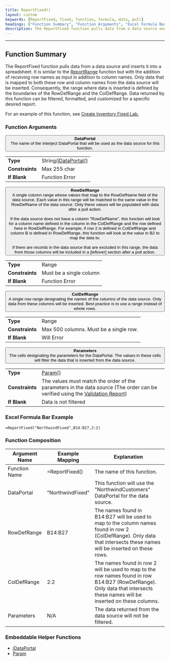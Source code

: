 ```yaml
---
title: ReportFixed()
layout: custom
keywords: [ReportFixed, fixed, function, formula, data, pull]
headings: ["Function Summary", "Function Arguments", "Excel Formula Bar Example", "Function Composition", "Embeddable Helper Functions"]
description: The ReportFixed function pulls data from a data source and inserts it into a spreadsheet.
---
```

* * *

##  Function Summary

The ReportFixed function pulls data from a data source and inserts it into a spreadsheet. It is similar to the [ReportRange](/wIndex/ReportRange.html) function but with the addition of receiving row names as input in addition to column names. Only data that is mapped to both these row and column names from the data source will be inserted. Consequently, the range where data is inserted is defined by the boundaries of the RowDefRange and the ColDefRange. Data returned by this function can be filtered, formatted, and customized for a specific desired report.

For an example of this function, see [Create Inventory Fixed Lab.](/wGetStarted/L-Create-InventoryFixed.html)

###  Function Arguments

<button class="collapsible-parameter">**DataPortal**<br>The name of the Interject DataPortal that will be used as the data source for this function.</button>
<div markdown="1" class="panel-parameter">
<table>
  <tbody>
    <tr>
		<td class="pph"><b>Type</b></td>
		<td>String/<a href="https://docs.gointerject.com/wIndex/jDataPortal.html">jDataPortal()</a></td>
    </tr>
    <tr>
		<td class="pph"><b>Constraints</b></td>
		<td>Max 255 char</td>
    </tr>
    <tr>
		<td class="pph"><b>If Blank</b></td>
		<td>Function Error</td>
    </tr>
  </tbody>
</table>
</div>

<button class="collapsible-parameter">**RowDefRange**<br>A single column range whose values that map to the RowDefName field of the data source. Each value in this range will be matched to the same value in the RowDefName of the data source. Only these values will be populated with data after a pull action.<br><br>If the data source does not have a column "RowDefName", this function will look for a column name defined in the column in the ColDefRange and the row defined here in RowDefRange. For example, if row 2 is defined in ColDefRange and column B is defined in RowDefRange, this function will look at the value in B2 to map the data to.<br><br>If there are records in the data source that are excluded in this range, the data from those columns will be included in a [leftover] section after a pull action.</button>
<div markdown="1" class="panel-parameter">
<table>
  <tbody>
    <tr>
		<td class="pph"><b>Type</b></td>
		<td>Range</td>
    </tr>
    <tr>
		<td class="pph"><b>Constraints</b></td>
		<td>Must be a single column</td>
    </tr>
    <tr>
		<td class="pph"><b>If Blank</b></td>
		<td>Function Error</td>
    </tr>
  </tbody>
</table>
</div>

<button class="collapsible-parameter">**ColDefRange**<br>A single row range designating the names of the columns of the data source. Only data from these columns will be inserted. Best practice is to use a range instead of whole rows.</button>
<div markdown="1" class="panel-parameter">
<table>
  <tbody>
    <tr>
		<td class="pph"><b>Type</b></td>
		<td>Range</td>
    </tr>
    <tr>
		<td class="pph"><b>Constraints</b></td>
		<td>Max 500 columns. Must be a single row.</td>
    </tr>
    <tr>
		<td class="pph"><b>If Blank</b></td>
		<td>Will Error</td>
    </tr>
  </tbody>
</table>
</div>

<button class="collapsible-parameter">**Parameters**<br>The cells designating the parameters for the DataPortal. The values in these cells will filter the data that is inserted from the data source.</button>
<div markdown="1" class="panel-parameter">
<table>
  <tbody>
    <tr>
		<td class="pph"><b>Type</b></td>
		<td><a href="https://docs.gointerject.com/wIndex/Param.html">Param()</a></td>
    </tr>
    <tr>
		<td class="pph"><b>Constraints</b></td>
		<td>The values must match the order of the parameters in the data source (The order can be verified using the <a href="https://docs.gointerject.com/wTroubleshoot/Reports.html#validation-report-for-pullsave-events">Validation Report</a>)</td>
    </tr>
    <tr>
		<td class="pph"><b>If Blank</b></td>
		<td>Data is not filtered</td>
    </tr>
  </tbody>
</table>
</div>

###  Excel Formula Bar Example

```Excel
=ReportFixed("NorthwindFixed",B14:B27,2:2)
```

###  Function Composition

| Argument Name  |  Example Mapping  |  Explanation   |  
|------|------|------|
|  Function Name  |  =ReportFixed()  |  The name of this function.  |  
|  DataPortal  |  "NorthwindFixed"  |  This function will use the "NorthwindCustomers" DataPortal for the data source.  |  
|  RowDefRange  |  B14:B27  |  The names found in B14:B27 will be used to map to the column names found in row 2 (ColDefRange). Only data that intersects these names will be inserted on these rows.  |  
|  ColDefRange  |  2:2  |  The names found in row 2 will be used to map to the row names found in row B14:B27 (RowDefRange). Only data that intersects these names will be inserted on these columns.  |  
|  Parameters  |  N/A  |  The data returned from the data source will not be filtered.  |  

###  Embeddable Helper Functions

* [jDataPortal](/wIndex/jDataPortal.html)
* [Param](/wIndex/Param.html)

